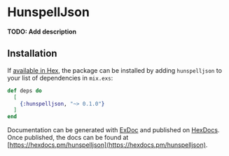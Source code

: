 # HunspellJson

**TODO: Add description**

## Installation

If [available in Hex](https://hex.pm/docs/publish), the package can be installed
by adding `hunspelljson` to your list of dependencies in `mix.exs`:

```elixir
def deps do
  [
    {:hunspelljson, "~> 0.1.0"}
  ]
end
```

Documentation can be generated with [ExDoc](https://github.com/elixir-lang/ex_doc)
and published on [HexDocs](https://hexdocs.pm). Once published, the docs can
be found at [https://hexdocs.pm/hunspelljson](https://hexdocs.pm/hunspelljson).

